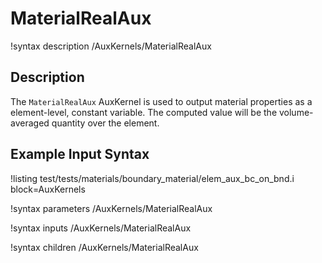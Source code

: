 # MaterialRealAux
!syntax description /AuxKernels/MaterialRealAux

## Description
The `MaterialRealAux` AuxKernel is used to output material properties as a element-level,
constant variable. The computed value will be the volume-averaged quantity over the element.

## Example Input Syntax
!listing test/tests/materials/boundary_material/elem_aux_bc_on_bnd.i block=AuxKernels

!syntax parameters /AuxKernels/MaterialRealAux

!syntax inputs /AuxKernels/MaterialRealAux

!syntax children /AuxKernels/MaterialRealAux
